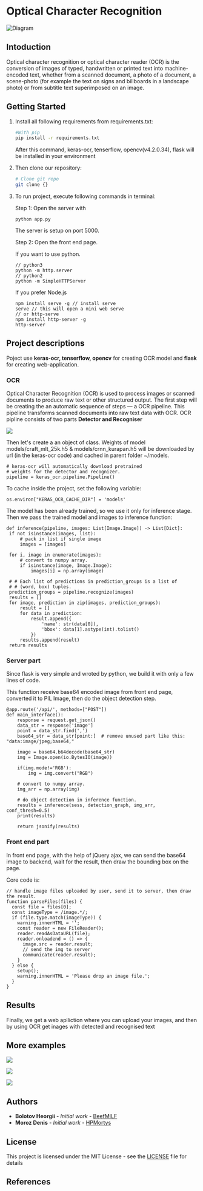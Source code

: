 # Optical Character Recognition
![Diagram](https://www.pyimagesearch.com/wp-content/uploads/2020/08/ocr_handwriting_reco_header.png)
## Intoduction 

   Optical character recognition or optical character reader (OCR) is the  conversion of images of typed, handwritten or printed text into machine-encoded text, whether from a scanned document, a photo of a document, a scene-photo (for example the text on signs and billboards in a landscape photo) or from subtitle text superimposed on an image. 


## Getting Started
1. Install all following requirements from requirements.txt:
   ```bash
   #With pip
   pip install -r requirements.txt
   ```
   After this command, keras-ocr, tenserflow, opencv(v4.2.0.34), flask will be installed in your environment 
    
2. Then clone our repository:  
   ```bash
   # Clone git repo
   git clone {} 
   ```
3. To run project, execute following commands in terminal:

   Step 1: Open the server with 
   ```
   python app.py
   ```
   The server is setup on port 5000.

   Step 2: Open the front end page.

   If you want to use python.
   ```
   // python3
   python -m http.server
   // python2
   python -m SimpleHTTPServer
   ```
   If you prefer Node.js
   ```
   npm install serve -g // install serve
   serve // this will open a mini web serve
   // or http-serve
   npm install http-server -g
   http-server
   ```
    
## Project descriptions
   Poject use **keras-ocr, tenserflow, opencv** for creating OCR model and **flask** for creating web-application.

### OCR 
   Optical Character Recognition (OCR) is used to process images or scanned documents to produce raw text or other structured output.
   The first step will be creating the an automatic sequence of steps — a OCR pipeline. This pipeline transforms scanned documents  into raw text data with OCR.
   OCR pipline consists of two parts **Detector and Recogniser** 
   
   ![](https://imgur.com/5Qjgffn.png)
   
   Then let's create a an object of class. Weights of model models/craft_mlt_25k.h5 & models/crnn_kurapan.h5 will be downloaded by url (in the keras-ocr code) and cached in parent folder ~/models.
   ```
   # keras-ocr will automatically download pretrained
   # weights for the detector and recognizer.
   pipeline = keras_ocr.pipeline.Pipeline()
   ```
   To cache inside the project, set the following variable:
   ```
   os.environ["KERAS_OCR_CACHE_DIR"] = 'models'
   ```
   The model has been already trained, so we use it only for inference stage.
   Then we pass the trained model and images to inference function:
   ```
   def inference(pipeline, images: List[Image.Image]) -> List[Dict]:
    if not isinstance(images, list):
        # pack in list if single image
        images = [images]

    for i, image in enumerate(images):
        # convert to numpy array.
        if isinstance(image, Image.Image):
            images[i] = np.array(image)

    # # Each list of predictions in prediction_groups is a list of
    # # (word, box) tuples.
    prediction_groups = pipeline.recognize(images)
    results = []
    for image, prediction in zip(images, prediction_groups):
        result = []
        for data in prediction:
            result.append({
                'name': str(data[0]),
                'bbox': data[1].astype(int).tolist()
            })
        results.append(result)
    return results
   ```
### Server part

Since flask is very simple and wroted by python, we build it with only a few lines of code.

This function receive base64 encoded image from front end page, converted it to PIL Image, then do the object detection step.

```
@app.route('/api/', methods=["POST"])
def main_interface():
    response = request.get_json()
    data_str = response['image']
    point = data_str.find(',')
    base64_str = data_str[point:]  # remove unused part like this: "data:image/jpeg;base64,"

    image = base64.b64decode(base64_str)       
    img = Image.open(io.BytesIO(image))

    if(img.mode!='RGB'):
        img = img.convert("RGB")
    
    # convert to numpy array.
    img_arr = np.array(img)

    # do object detection in inference function.
    results = inference(sess, detection_graph, img_arr, conf_thresh=0.5)
    print(results)

    return jsonify(results)
```

### Front end part
In front end page, with the help of  jQuery ajax, we can send the base64 image to backend, wait for the result, then draw the bounding box on the page.

Core code is:
```
// handle image files uploaded by user, send it to server, then draw the result.
function parseFiles(files) {
  const file = files[0];
  const imageType = /image.*/;
  if (file.type.match(imageType)) {
    warning.innerHTML = '';
    const reader = new FileReader();
    reader.readAsDataURL(file);
    reader.onloadend = () => {
      image.src = reader.result;
      // send the img to server
      communicate(reader.result);
    }
  } else {
    setup();
    warning.innerHTML = 'Please drop an image file.';
  }
}
```
## Results 
   Finally, we get a web aplliction where you can upload your images, and then by using OCR get inages with detected and recognised text
   
   
## More examples  
  ![](https://imgur.com/tLlfk1I.png)
  
  ![](https://imgur.com/LN41ooq.png)
  
  ![](https://imgur.com/KbxPIvr.png)
 
## 
## Authors

* **Bolotov Heorgii** - *Initial work* - [BeefMILF](https://github.com/BeefMILF)
* **Moroz Denis** - *Initial work* - [HPMortys](https://github.com/HPMortys)

## License

This project is licensed under the MIT License - see the [LICENSE](https://github.com/BeefMILF/OCR-KPI-PetProject/blob/master/LICENSE) file for details

## References




   
